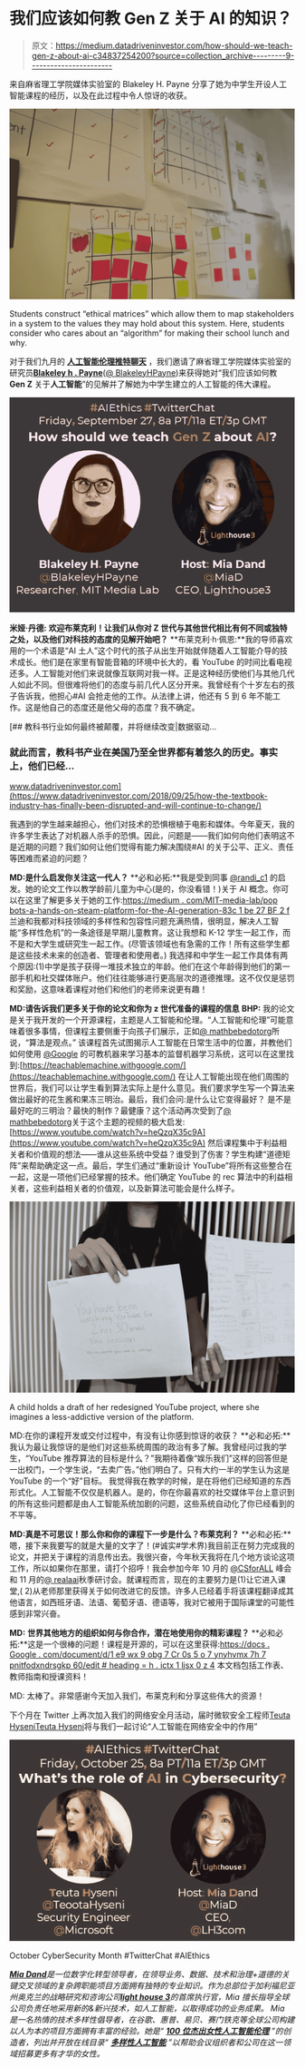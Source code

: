 # 我们应该如何教 Gen Z 关于 AI 的知识？

> 原文：<https://medium.datadriveninvestor.com/how-should-we-teach-gen-z-about-ai-c34837254200?source=collection_archive---------9----------------------->

来自麻省理工学院媒体实验室的 Blakeley H. Payne 分享了她为中学生开设人工智能课程的经历，以及在此过程中令人惊讶的收获。

![](img/1410563bea3e26500cd6aecc122c4bc8.png)

Students construct “ethical matrices” which allow them to map stakeholders in a system to the values they may hold about this system. Here, students consider who cares about an “algorithm” for making their school lunch and why.

对于我们九月的 [**人工智能伦理推特聊天**](https://twitter.com/MiaD/status/1178369043809484800) ，我们邀请了麻省理工学院媒体实验室的研究员[**Blakeley h . Payne**](https://www.linkedin.com/in/blakeleyhpayne/)([@ BlakeleyHPayne](http://twitter.com/BlakeleyHPayne))来获得她对“我们应该如何教 **Gen Z** 关于**人工智能**”的见解并了解她为中学生建立的人工智能的伟大课程。

![](img/059b558747ecb5a5091124e697a139a7.png)

**米娅·丹德:** **欢迎布莱克利！让我们从你对 Z 世代与其他世代相比有何不同或独特之处，以及他们对科技的态度的见解开始吧？**
**布莱克利·h·佩恩:**我的导师喜欢用的一个术语是“AI 土人”这个时代的孩子从出生开始就伴随着人工智能介导的技术成长。他们是在家里有智能音箱的环境中长大的，看 YouTube 的时间比看电视还多。人工智能对他们来说就像互联网对我一样。正是这种经历使他们与其他几代人如此不同。但很难将他们的态度与前几代人区分开来。我曾经有个十岁左右的孩子告诉我，他担心#AI 会抢走他的工作。从法律上讲，他还有 5 到 6 年不能工作。这是他自己的态度还是他父母的态度？我不确定。

[](https://www.datadriveninvestor.com/2018/09/25/how-the-textbook-industry-has-finally-been-disrupted-and-will-continue-to-change/) [## 教科书行业如何最终被颠覆，并将继续改变|数据驱动…

### 就此而言，教科书产业在美国乃至全世界都有着悠久的历史。事实上，他们已经…

www.datadriveninvestor.com](https://www.datadriveninvestor.com/2018/09/25/how-the-textbook-industry-has-finally-been-disrupted-and-will-continue-to-change/) 

我遇到的学生越来越担心，他们对技术的恐惧根植于电影和媒体。今年夏天，我的许多学生表达了对机器人杀手的恐惧。因此，问题是——我们如何向他们表明这不是近期的问题？我们如何让他们觉得有能力解决围绕#AI 的关于公平、正义、责任等困难而紧迫的问题？

**MD:是什么启发你关注这一代人？**
**必和必拓:**我是受到同事 [@randi_c1](http://twitter.com/randi_c1) 的启发。她的论文工作以教学龄前儿童为中心(是的，你没看错！)关于 AI 概念。你可以在这里了解更多关于她的工作:[https://medium . com/MIT-media-lab/pop bots-a-hands-on-steam-platform-for-the-AI-generation-83c 1 be 27 BF 2 f](https://medium.com/mit-media-lab/popbots-a-hands-on-steam-platform-for-the-ai-generation-83c1be27bf2f)
兰迪和我都对科技领域的多样性和包容性问题充满热情，很明显，解决人工智能“多样性危机”的一条途径是早期儿童教育。这让我想和 K-12 学生一起工作，而不是和大学生或研究生一起工作。(尽管该领域也有急需的工作！所有这些学生都是这些技术未来的创造者、管理者和使用者。)
我选择和中学生一起工作具体有两个原因:(1)中学是孩子获得一堆技术独立的年龄。他们在这个年龄得到他们的第一部手机和社交媒体账户。他们往往能够进行更高层次的道德推理。这不仅仅是惩罚和奖励，这意味着课程对他们和他们的老师来说更有趣！

**MD:请告诉我们更多关于你的论文和你为 z 世代准备的课程的信息**
**BHP:** 我的论文是关于我开发的一个开源课程，主题是人工智能和伦理。“人工智能和伦理”可能意味着很多事情，但课程主要侧重于向孩子们展示，正如[@ mathbebedotorg](http://twitter.com/mathbabedotorg)所说，“算法是观点。”
该课程首先试图揭示人工智能在日常生活中的位置，并教他们如何使用 [@Google](http://twitter.com/Google) 的可教机器来学习基本的监督机器学习系统，这可以在这里找到:[https://teachablemachine.withgoogle.com/](https://teachablemachine.withgoogle.com/)
在让人工智能出现在他们周围的世界后，我们可以让学生看到算法实际上是什么意见。我们要求学生写一个算法来做出最好的花生酱和果冻三明治。最后，我们会问:是什么让它变得最好？
是不是最好吃的三明治？最快的制作？最健康？这个活动再次受到了[@ mathbebedotorg](http://twitter.com/mathbabedotorg)关于这个主题的视频的极大启发:[https://www.youtube.com/watch?v=heQzqX35c9A](https://www.youtube.com/watch?v=heQzqX35c9A)
然后课程集中于利益相关者和价值观的想法——谁从这些系统中受益？谁受到了伤害？学生构建“道德矩阵”来帮助确定这一点。最后，学生们通过“重新设计 YouTube”将所有这些整合在一起，这是一项他们已经掌握的技术。他们确定 YouTube 的 rec 算法中的利益相关者，这些利益相关者的价值观，以及新算法可能会是什么样子。

![](img/782a5c049d57d51c56098c7de0f5b1bd.png)

A child holds a draft of her redesigned YouTube project, where she imagines a less-addictive version of the platform.

MD:在你的课程开发或交付过程中，有没有让你感到惊讶的收获？
**必和必拓:**我认为最让我惊讶的是他们对这些系统周围的政治有多了解。我曾经问过我的学生，“YouTube 推荐算法的目标是什么？”我期待着像“娱乐我们”这样的回答但是一出校门，一个学生说，“去卖广告。”他们明白了。只有大约一半的学生认为这是 YouTube 的一个“好”目标。
我觉得我在教学的时候，是在将他们已经知道的东西形式化。人工智能不仅仅是机器人。是的，你在你最喜欢的社交媒体平台上意识到的所有这些问题都是由人工智能系统加剧的问题，这些系统自动化了你已经看到的不平等。

**MD:真是不可思议！那么你和你的课程下一步是什么？布莱克利？**
**必和必拓:**嗯，接下来我要写的就是大量的文字了！(#诚实#学术界)我目前正在努力完成我的论文，并把关于课程的消息传出去。我很兴奋，今年秋天我将在几个地方谈论这项工作，所以如果你在那里，请打个招呼！我会参加今年 10 月的 [@CSforALL](http://twitter.com/CSforALL) 峰会和 11 月的[@ realaai](http://twitter.com/RealAAAI)秋季研讨会。就课程而言，现在的主要努力是(1)让它进入课堂,( 2)从老师那里获得关于如何改进它的反馈。许多人已经着手将该课程翻译成其他语言，如西班牙语、法语、葡萄牙语、德语等，我对它被用于国际课堂的可能性感到非常兴奋。

**MD:** **世界其他地方的组织如何与你合作，潜在地使用你的精彩课程？**
**必和必拓:**这是一个很棒的问题！课程是开源的，可以在这里获得:[https://docs . Google . com/document/d/1 e9 wx 9 obg 7 Cr 0s 5 o 7 ynyhvmx 7h 7 pnitfodxndrsgkp 60/edit # heading = h . ictx 1 ljsx 0 z 4](https://docs.google.com/document/d/1e9wx9oBg7CR0s5O7YnYHVmX7H7pnITfoDxNdrSGkp60/edit#heading=h.ictx1ljsx0z4)
本文档包括工作表、教师指南和授课资料！

MD: 太棒了。非常感谢今天加入我们，布莱克利和分享这些伟大的资源！

下个月在 Twitter 上再次加入我们的网络安全月活动，届时微软安全工程师[Teuta Hyseni](https://twitter.com/TeootaHyseni)[Teuta Hyseni](https://medium.com/u/efaeb650ecbf?source=post_page-----c34837254200--------------------------------)将与我们一起讨论“人工智能在网络安全中的作用”

![](img/09681f8cf5055610369a481be924e40d.png)

October CyberSecurity Month #TwitterChat #AIEthics

[***Mia Dand***](https://www.linkedin.com/in/miadand/)*是一位数字化转型领导者，在领导业务、数据、技术和治理+道德的关键交叉领域的复杂跨职能项目方面拥有独特的专业知识。作为总部位于加利福尼亚州奥克兰的战略研究和咨询公司*[***light house 3***](https://lighthouse3.com/)*的首席执行官，Mia 擅长指导全球公司负责任地采用新的&新兴技术，如人工智能，以取得成功的业务成果。
Mia 是一名热情的技术多样性倡导者，在谷歌、惠普、易贝、赛门铁克等全球公司构建以人为本的项目方面拥有丰富的经验。她是“* [***100 位杰出女性人工智能伦理***](https://lighthouse3.com/100-brilliant-women-in-ai-ethics-you-should-follow-in-2019-and-beyond/) *”的创造者，列出并开放在线目录“* [***多样性人工智能***](https://lighthouse3.com/diversityinai/) *”以帮助会议组织者和公司在这一领域招募更多有才华的女性。*
